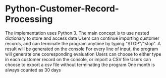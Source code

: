 # Python-Customer-Record-Processing
The implementation uses Python 3. The main concept is to use nested dictionary to store and access data
Users can continue importing customer records, and can terminate the program anytime by typing "STOP"/"stop". A result will be generated on the console
For every line of input, the program will generate one cooresponding evaluation
Users can choose to either type in each customer record on the console, or import a CSV file
Users can choose to export a csv file without terminating the program
One month is always counted as 30 days

